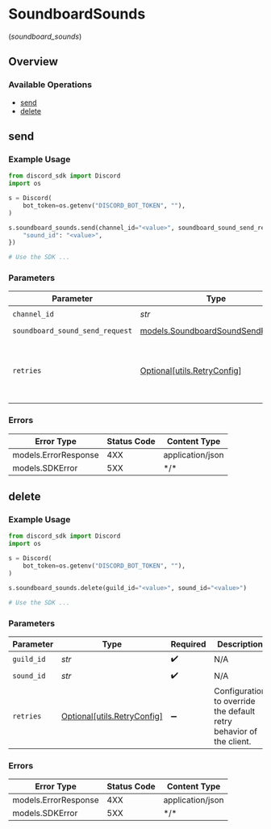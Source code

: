 # SoundboardSounds
(*soundboard_sounds*)

## Overview

### Available Operations

* [send](#send)
* [delete](#delete)

## send

### Example Usage

```python
from discord_sdk import Discord
import os

s = Discord(
    bot_token=os.getenv("DISCORD_BOT_TOKEN", ""),
)

s.soundboard_sounds.send(channel_id="<value>", soundboard_sound_send_request={
    "sound_id": "<value>",
})

# Use the SDK ...

```

### Parameters

| Parameter                                                                       | Type                                                                            | Required                                                                        | Description                                                                     |
| ------------------------------------------------------------------------------- | ------------------------------------------------------------------------------- | ------------------------------------------------------------------------------- | ------------------------------------------------------------------------------- |
| `channel_id`                                                                    | *str*                                                                           | :heavy_check_mark:                                                              | N/A                                                                             |
| `soundboard_sound_send_request`                                                 | [models.SoundboardSoundSendRequest](../../models/soundboardsoundsendrequest.md) | :heavy_check_mark:                                                              | N/A                                                                             |
| `retries`                                                                       | [Optional[utils.RetryConfig]](../../models/utils/retryconfig.md)                | :heavy_minus_sign:                                                              | Configuration to override the default retry behavior of the client.             |

### Errors

| Error Type           | Status Code          | Content Type         |
| -------------------- | -------------------- | -------------------- |
| models.ErrorResponse | 4XX                  | application/json     |
| models.SDKError      | 5XX                  | \*/\*                |

## delete

### Example Usage

```python
from discord_sdk import Discord
import os

s = Discord(
    bot_token=os.getenv("DISCORD_BOT_TOKEN", ""),
)

s.soundboard_sounds.delete(guild_id="<value>", sound_id="<value>")

# Use the SDK ...

```

### Parameters

| Parameter                                                           | Type                                                                | Required                                                            | Description                                                         |
| ------------------------------------------------------------------- | ------------------------------------------------------------------- | ------------------------------------------------------------------- | ------------------------------------------------------------------- |
| `guild_id`                                                          | *str*                                                               | :heavy_check_mark:                                                  | N/A                                                                 |
| `sound_id`                                                          | *str*                                                               | :heavy_check_mark:                                                  | N/A                                                                 |
| `retries`                                                           | [Optional[utils.RetryConfig]](../../models/utils/retryconfig.md)    | :heavy_minus_sign:                                                  | Configuration to override the default retry behavior of the client. |

### Errors

| Error Type           | Status Code          | Content Type         |
| -------------------- | -------------------- | -------------------- |
| models.ErrorResponse | 4XX                  | application/json     |
| models.SDKError      | 5XX                  | \*/\*                |